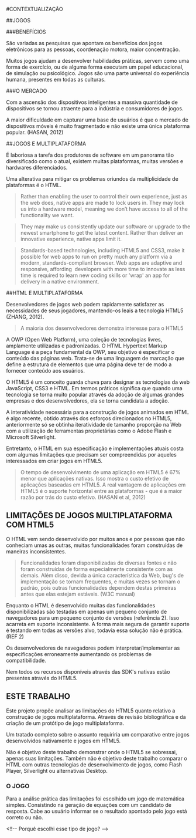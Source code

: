 #CONTEXTUALIZAÇÃO

##JOGOS

###BENEFÍCIOS

São variadas as pesquisas que apontam os benefícios dos jogos eletrônicos para as pessoas, coordenação motora, maior concentração.

Muitos jogos ajudam a desenvolver habilidades práticas, servem como uma forma de exercício, ou de alguma forma executam um papel educacional, de simulação ou psicológico. Jogos são uma parte universal do experiência humana, presentes em todas as culturas.

###O MERCADO
<!-- No início os jogos nativos dominavam. -->
<!-- estatísticas sobre os jogos -->
<!-- A muito a indústria de jogos superou a cinematográfica. -->

Com a ascensão dos dispositivos inteligentes a massiva quantidade de dispositivos se tornou atraente para a indústria e consumidores de jogos.

A maior dificuldade em capturar uma base de usuários é que o mercado de dispositivos móveis é muito fragmentado e não existe uma única plataforma popular. (HASAN, 2012)

##JOGOS E MULTIPLATAFORMA

É laboriosa a tarefa dos produtores de software em um panorama tão diversificado como o atual, existem muitas plataformas, muitas versões e hardwares diferenciados.

Uma alterativa para mitigar os problemas oriundos da multiplicidade de plataformas é o HTML.

> Rather than enabling the user to control their own experience, just as the web does, native apps are made to lock users in. They may lock us into a hardware model, meaning we don’t have access to all of the functionality we want.

> They may make us consistently update our software or upgrade to the newest smartphone to get the latest content. Rather than deliver an innovative experience, native apps limit it.

> Standards-based technologies, including HTML5 and CSS3, make it possible for web apps to run on pretty much any platform via a modern, standards-compliant browser. Web apps are adaptive and responsive, affording  developers with more time to innovate as less time is required to learn new coding skills or 'wrap' an app for delivery in a native environment.

##HTML E MULTIPLATAFORMA

Desenvolvedores de jogos web podem rapidamente satisfazer as necessidades de seus jogadores, mantendo-os leais a tecnologia HTML5 (ZHANG, 2012).

>A maioria dos desenvolvedores demonstra interesse para o HTML5 

A OWP (Open Web Platform), uma coleção de tecnologias livres, amplamente utilizadas e padronizadas. O HTML Hypertext Markup Language é a peça fundamental da OWP, seu objetivo é especificar o conteúdo das páginas web. Trata-se de uma linguagem de marcação que define a estrutura de elementos que uma página deve ter de modo a fornecer conteúdo aos usuários.

O HTML5 é um conceito guarda chuva para designar as tecnologias da web JavaScript, CSS3 e HTML. Em termos práticos significa que quando uma tecnologia se torna muito popular através da adoção de algumas grandes empresas e dos desenvolvedores, ela se torna candidata a adoção.

A interatividade necessária para a construção de jogos animados em HTML é algo recente, obtido através dos esforços direcionados no HTML5, anteriormente só se obtinha iteratividade de tamanho proporção na Web com a utilização de ferramentas proprietárias como o Adobe Flash e Microsoft Silverlight.

Entretanto, o HTML em sua especificação e implementações atuais costa com algumas limitações que precisam ser compreendidas por aqueles interessados em criar jogos em HTML5.

> O tempo de desenvolvimento de uma aplicação em HTML5 é 67% menor que aplicações nativas. Isso mostra o custo efetivo de aplicações baseadas em HTML5. A real vantagem de aplicações em HTML5 é o suporte horizontal entre as plataformas - que é a maior razão por trás do custo efetivo. (HASAN et al, 2012)

##  LIMITAÇÕES DE JOGOS MULTIPLATAFORMA COM HTML5

O HTML vem sendo desenvolvido por muitos anos e por pessoas que não conheciam umas as outras, muitas funcionalidades foram construídas de maneiras inconsistentes.

> Funcionalidades foram disponibilizadas de diversas fontes e não foram construídas de forma especialmente consistente com as demais. Além disso, devida a única característica da Web, bug's de implementação se tornam frequentes, e muitas vezes se tornam o padrão, pois outras funcionalidades dependem destas primeiras antes que elas estejam estáveis.  (W3C manual)

Enquanto o HTML é desenvolvido muitas das funcionalidades disponibilizadas são testadas em apenas um pequeno conjunto de navegadores para um pequeno conjunto de versões (referência 2). Isso acarreta em suporte inconsistente.  A forma mais segura de garantir suporte é testando em todas as versões alvo, todavia essa solução não é prática. (REF 2)

Os desenvolvedores de navegadores podem interpretar/implementar as especificações erroneamente aumentando os problemas de compatibilidade.

Nem todos os recursos disponíveis através das SDK's nativas estão presentes através do HTML5.

##  ESTE TRABALHO

Este projeto propõe analisar as limitações do HTML5 quanto relativo a construção de jogos multiplataforma. Através de revisão bibliográfica e da criação de um protótipo de jogo multiplataforma.

Um tratado completo sobre o assunto requiriria um comparativo entre jogos desenvolvidos nativamente e jogos em HTML5.

Não é objetivo deste trabalho demonstrar onde o HTML5 se sobressai, apenas suas limitações.
Também não é objetivo deste trabalho comparar o HTML com outras tecnologias de desenvolvimento de jogos, como Flash Player, Silverlight ou alternativas Desktop.

###  O JOGO

Para a análise prática das limitações foi escolhido um jogo de matemática simples. Consistindo na geração de equações com um candidato de resposta. Cabe ao usuário informar se o resultado apontado pelo jogo está correto ou não.

<!!-- Porquê escolhi esse tipo de jogo? -->

